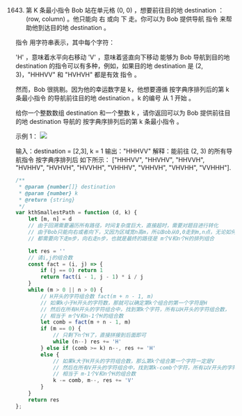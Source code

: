 1643. 第 K 条最小指令
Bob 站在单元格 (0, 0) ，想要前往目的地 destination ：(row, column) 。他只能向 右 或向 下 走。你可以为 Bob 提供导航 指令 来帮助他到达目的地 destination 。

指令 用字符串表示，其中每个字符：

'H' ，意味着水平向右移动
'V' ，意味着竖直向下移动
能够为 Bob 导航到目的地 destination 的指令可以有多种，例如，如果目的地 destination 是 (2, 3)，"HHHVV" 和 "HVHVH" 都是有效 指令 。

然而，Bob 很挑剔。因为他的幸运数字是 k，他想要遵循 按字典序排列后的第 k 条最小指令 的导航前往目的地 destination 。k  的编号 从 1 开始 。

给你一个整数数组 destination 和一个整数 k ，请你返回可以为 Bob 提供前往目的地 destination 导航的 按字典序排列后的第 k 条最小指令 。

 

示例 1：
![](https://assets.leetcode-cn.com/aliyun-lc-upload/uploads/2020/11/01/ex1.png)


输入：destination = [2,3], k = 1
输出："HHHVV"
解释：能前往 (2, 3) 的所有导航指令 按字典序排列后 如下所示：
["HHHVV", "HHVHV", "HHVVH", "HVHHV", "HVHVH", "HVVHH", "VHHHV", "VHHVH", "VHVHH", "VVHHH"].
```js
/**
 * @param {number[]} destination
 * @param {number} k
 * @return {string}
 */
var kthSmallestPath = function (d, k) {
    let [m, n] = d
    // 由于回溯需要遍历所有路径，时间复杂度巨大，直接超时，需要对题目进行转化
    // 由于Bob只能向右或者向下，又因为区域宽n高m，所以Bob从0,0走到m,n点，无论如何走，
    // 都需要向下走m步，向右走n步，也就是最终的路径是 m个V和n个H的排列组合

    let res = ''
    // 请i,j的组合数
    const fact = (i, j) => {
        if (j == 0) return 1
        return fact(i - 1, j - 1) * i / j
    }
    while (m > 0 || n > 0) {
        // H开头的字符组合数 fact(m + n - 1, m)
        // 如果k小于H开头的字符数，那就可以确定第k个组合的第一个字符是H
        // 然后在所有H开头的字符组合中，找到第k个字符，所有以H开头的字符组合数，
        // 相当于 m个V和n-1个H的组合数
        let comb = fact(m + n - 1, m)
        if (m == 0) {
            // 只剩下n个H了，直接拼接到后面即可
            while (n--) res += 'H'
        } else if (comb >= k) n--, res += 'H'
        else {
            // 如果k大于H开头的字符组合数，那么第k个组合第一个字符一定是V
            // 然后在所有V开头的字符组合中，找到第k-comb个字符，所有以V开头的字符组合数，
            // 相当于 m-1个V和n个H的组合数
            k -= comb, m--, res += 'V'
        }
    }
    return res
};